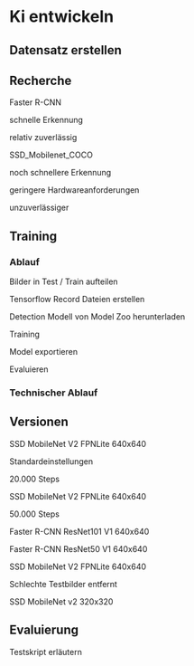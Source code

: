 # Ki entwickeln

## Datensatz erstellen

## Recherche

Faster R-CNN

schnelle Erkennung

relativ zuverlässig

SSD_Mobilenet_COCO

noch schnellere Erkennung

geringere Hardwareanforderungen

unzuverlässiger

## Training

### Ablauf

Bilder in Test / Train aufteilen

Tensorflow Record Dateien erstellen

Detection Modell von Model Zoo herunterladen

Training

Model exportieren

Evaluieren

### Technischer Ablauf

## Versionen

SSD MobileNet V2 FPNLite 640x640

Standardeinstellungen

20.000 Steps

SSD MobileNet V2 FPNLite 640x640

50.000 Steps

Faster R-CNN ResNet101 V1 640x640

Faster R-CNN ResNet50 V1 640x640

SSD MobileNet V2 FPNLite 640x640

Schlechte Testbilder entfernt

SSD MobileNet v2 320x320

## Evaluierung

Testskript erläutern

